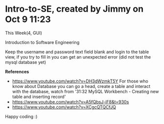 # Intro-to-SE, created by Jimmy on Oct 9 11:23

This Week(4, GUI)

Introduction to Software Engineering 

Keep the username and password text field blank and login to the table view,
if you try to fill in you can get an unexpected error (did not test the mysql database yet)

**References**

  - https://www.youtube.com/watch?v=DH3dWzmkT5Y
    For those who know about Database you can go a head, create a table and interact with
    the database, watch from '31:32   MySQL Workbench - Creating new table and inserting record'  
  - https://www.youtube.com/watch?v=A5fQbsJ-iF8&t=930s
  - https://www.youtube.com/watch?v=XCgcQTQCfJQ
  
Happy coding :)
